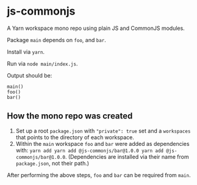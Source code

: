 # js-commonjs

A Yarn workspace mono repo using plain JS and CommonJS modules.

Package `main` depends on `foo`, and `bar`.

Install via `yarn`.

Run via `node main/index.js`.

Output should be:

```
main()
foo()
bar()
```

## How the mono repo was created

1. Set up a root `package.json` with `"private": true` set and a `workspaces` that points to the directory of each workspace.
2. Within the `main` workspace `foo` and `bar` were added as dependencies with: `yarn add yarn add @js-commonjs/bar@1.0.0 yarn add @js-commonjs/bar@1.0.0`. (Dependencies are installed via their name from `package.json`, not their path.)

After performing the above steps, `foo` and `bar` can be required from `main`.
